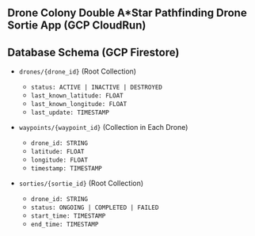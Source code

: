 ## Drone Colony Double A*Star Pathfinding Drone Sortie App (GCP CloudRun)

## Database Schema (GCP Firestore)

- `drones/{drone_id}` (Root Collection)
    - `status: ACTIVE | INACTIVE | DESTROYED`
    - `last_known_latitude: FLOAT`
    - `last_known_longitude: FLOAT`
    - `last_update: TIMESTAMP`

- `waypoints/{waypoint_id}` (Collection in Each Drone)
    - `drone_id: STRING`
    - `latitude: FLOAT`
    - `longitude: FLOAT`
    - `timestamp: TIMESTAMP`

- `sorties/{sortie_id}` (Root Collection)
    - `drone_id: STRING`
    - `status: ONGOING | COMPLETED | FAILED`
    - `start_time: TIMESTAMP`
    - `end_time: TIMESTAMP`